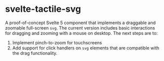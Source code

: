 # svelte-tactile-svg

A proof-of-concept Svelte 5 component that implements a draggable and zoomable full-screen `svg`. The current version includes basic interactions for dragging and zooming with a mouse on desktop. The next steps are to:

1. Implement pinch-to-zoom for touchscreens
2. Add support for click handlers on `svg` elements that are compatible with the drag functionality.
